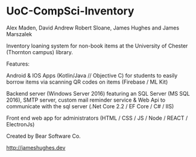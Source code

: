 # UoC-CompSci-Inventory

Alex Maden, David Andrew Robert Sloane, James Hughes and James Marszalek

Inventory loaning system for non-book items at the University of Chester (Thornton campus) library.

Features:

  Android & IOS Apps (Kotlin/Java // Objective C) for students to easily borrow items via scanning QR codes on items (Firebase / ML Kit)
  
  Backend server (Windows Server 2016) featuring an SQL Server (MS SQL 2016), SMTP server, custom mail reminder service & Web Api to communicate with the sql server (.Net Core 2.2 / EF Core / C# / IIS)
  
  Front end web app for administrators (HTML / CSS / JS / Node / REACT / ElectronJs)
  
  Created by Bear Software Co.
  
  http://jameshughes.dev
